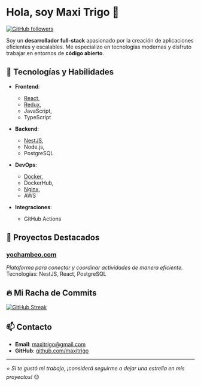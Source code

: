  # Hola, soy **Maxi Trigo** 👋

[![GitHub followers](https://img.shields.io/github/followers/maxitrigo?label=Follow&style=social)](https://github.com/maxitrigo)

Soy un **desarrollador full-stack** apasionado por la creación de aplicaciones eficientes y escalables. Me especializo en tecnologías modernas y disfruto trabajar en entornos de **código abierto**.

## 🚀 Tecnologías y Habilidades

- **Frontend**: 
  - [React](https://reactjs.org/), 
  - [Redux](https://redux.js.org/), 
  - JavaScript, 
  - TypeScript

- **Backend**: 
  - [NestJS](https://nestjs.com/), 
  - Node.js, 
  - PostgreSQL

- **DevOps**: 
  - [Docker](https://www.docker.com/), 
  - DockerHub, 
  - [Nginx](https://www.nginx.com/), 
  - AWS

- **Integraciones**: 
  - GitHub Actions

## 🌟 Proyectos Destacados

### [yochambeo.com](https://yochambeo.com)
_Plataforma para conectar y coordinar actividades de manera eficiente._  
Tecnologías: NestJS, React, PostgreSQL

## 🔥 Mi Racha de Commits

[![GitHub Streak](https://github-readme-streak-stats.herokuapp.com/?user=maxitrigo&theme=dark)](https://git.io/streak-stats)

## 📫 Contacto

- **Email**: [maxitrigo@gmail.com](mailto:maxitrigo@gmail.com)
- **GitHub**: [github.com/maxitrigo](https://github.com/maxitrigo)

---

⭐️ _Si te gustó mi trabajo, ¡considerá seguirme o dejar una estrella en mis proyectos!_ 😊

